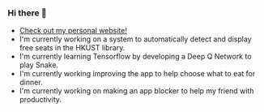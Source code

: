 ### Hi there 👋
* [Check out my personal website!](https://hcylam745.github.io/#/)
* I'm currently working on a system to automatically detect and display free seats in the HKUST library.
* I'm currently learning Tensorflow by developing a Deep Q Network to play Snake.
* I'm currently working improving the app to help choose what to eat for dinner.
* I'm currently working on making an app blocker to help my friend with productivity.


<!--
**hcylam745/hcylam745** is a ✨ _special_ ✨ repository because its `README.md` (this file) appears on your GitHub profile.

Here are some ideas to get you started:

- 🔭 I’m currently working on ...
- 🌱 I’m currently learning ...
- 👯 I’m looking to collaborate on ...
- 🤔 I’m looking for help with ...
- 💬 Ask me about ...
- 📫 How to reach me: ...
- 😄 Pronouns: ...
- ⚡ Fun fact: ...
-->
